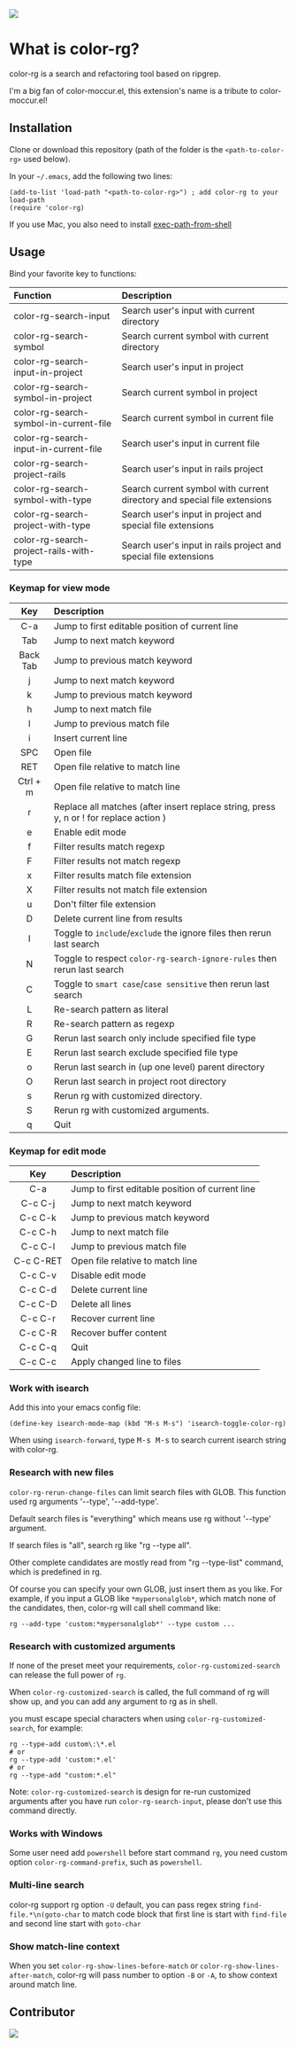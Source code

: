 <img src="./screenshot/color-rg.png">

# What is color-rg?

color-rg is a search and refactoring tool based on ripgrep.

I'm a big fan of color-moccur.el, this extension's name is a tribute to
color-moccur.el!

## Installation

Clone or download this repository (path of the folder is the
`<path-to-color-rg>` used below).

In your `~/.emacs`, add the following two lines:

```Elisp
(add-to-list 'load-path "<path-to-color-rg>") ; add color-rg to your load-path
(require 'color-rg)
```

If you use Mac, you also need to install
[exec-path-from-shell](https://github.com/purcell/exec-path-from-shell)

## Usage

Bind your favorite key to functions:

| Function                                | Description                                                              |
| :-------------------------------------- | :----------------------------------------------------------------------- |
| color-rg-search-input                   | Search user's input with current directory                               |
| color-rg-search-symbol                  | Search current symbol with current directory                             |
| color-rg-search-input-in-project        | Search user's input in project                                           |
| color-rg-search-symbol-in-project       | Search current symbol in project                                         |
| color-rg-search-symbol-in-current-file  | Search current symbol in current file                                    |
| color-rg-search-input-in-current-file   | Search user's input in current file                                      |
| color-rg-search-project-rails           | Search user's input in rails project                                     |
| color-rg-search-symbol-with-type        | Search current symbol with current directory and special file extensions |
| color-rg-search-project-with-type       | Search user's input in project and special file extensions               |
| color-rg-search-project-rails-with-type | Search user's input in rails project and special file extensions         |

### Keymap for view mode

| Key      | Description                                                                            |
| :------: | :----------------------------------------------------------------------                |
| C-a      | Jump to first editable position of current line                                        |
| Tab      | Jump to next match keyword                                                             |
| Back Tab | Jump to previous match keyword                                                         |
| j        | Jump to next match keyword                                                             |
| k        | Jump to previous match keyword                                                         |
| h        | Jump to next match file                                                                |
| l        | Jump to previous match file                                                            |
| i        | Insert current line                                                                    |
| SPC      | Open file                                                                              |
| RET      | Open file relative to match line                                                       |
| Ctrl + m | Open file relative to match line                                                       |
| r        | Replace all matches (after insert replace string, press y, n or ! for replace action ) |
| e        | Enable edit mode                                                                       |
| f        | Filter results match regexp                                                            |
| F        | Filter results not match regexp                                                        |
| x        | Filter results match file extension                                                    |
| X        | Filter results not match file extension                                                |
| u        | Don't filter file extension                                                            |
| D        | Delete current line from results                                                       |
| I        | Toggle to `include`/`exclude` the ignore files then rerun last search                  |
| N        | Toggle to respect `color-rg-search-ignore-rules` then rerun last search                |
| C        | Toggle to `smart case`/`case sensitive` then rerun last search                         |
| L        | Re-search pattern as literal                                                           |
| R        | Re-search pattern as regexp                                                            |
| G        | Rerun last search only include specified file type                                     |
| E        | Rerun last search exclude specified file type                                          |
| o        | Rerun last search in (up one level) parent directory                                   |
| O        | Rerun last search in project root directory                                            |
| s        | Rerun rg with customized directory.                                                    |
| S        | Rerun rg with customized arguments.                                                    |
| q        | Quit                                                                                   |

### Keymap for edit mode

|    Key    | Description                                     |
| :-------: | :---------------------------------------------- |
|    C-a    | Jump to first editable position of current line |
|  C-c C-j  | Jump to next match keyword                      |
|  C-c C-k  | Jump to previous match keyword                  |
|  C-c C-h  | Jump to next match file                         |
|  C-c C-l  | Jump to previous match file                     |
| C-c C-RET | Open file relative to match line                |
|  C-c C-v  | Disable edit mode                               |
|  C-c C-d  | Delete current line                             |
|  C-c C-D  | Delete all lines                                |
|  C-c C-r  | Recover current line                            |
|  C-c C-R  | Recover buffer content                          |
|  C-c C-q  | Quit                                            |
|  C-c C-c  | Apply changed line to files                     |

### Work with isearch

Add this into your emacs config file:

```
(define-key isearch-mode-map (kbd "M-s M-s") 'isearch-toggle-color-rg)
```

When using `isearch-forward`, type <kbd>M-s M-s</kbd> to search current
isearch string with color-rg.

### Research with new files

`color-rg-rerun-change-files` can limit search files with GLOB. This function
used rg arguments '--type', '--add-type'.

Default search files is "everything" which means use rg without '--type'
argument.

If search files is "all", search rg like "rg --type all".

Other complete candidates are mostly read from "rg --type-list" command, which
is predefined in rg.

Of course you can specify your own GLOB, just insert them as you like. For
example, if you input a GLOB like `*mypersonalglob*`, which match none of the
candidates, then, color-rg will call shell command like:

```
rg --add-type 'custom:*mypersonalglob*' --type custom ...
```

### Research with customized arguments

If none of the preset meet your requirements, `color-rg-customized-search` can
release the full power of `rg`.

When `color-rg-customized-search` is called, the full command of rg will show
up, and you can add any argument to rg as in shell.

you must escape special characters when using `color-rg-customized-search`, for
example:

```
rg --type-add custom\:\*.el
# or
rg --type-add 'custom:*.el'
# or
rg --type-add "custom:*.el"
```

Note: `color-rg-customized-search` is design for re-run customized arguments after you have run `color-rg-search-input`, please don't use this command directly.

### Works with Windows
Some user need add `powershell` before start command `rg`, you need custom option `color-rg-command-prefix`, such as `powershell`.

### Multi-line search
color-rg support rg option `-U` default, you can pass regex string `find-file.*\n(goto-char` to match code block that first line is start with `find-file` and second line start with `goto-char`

### Show match-line context
When you set `color-rg-show-lines-before-match` or `color-rg-show-lines-after-match`, color-rg will pass number to option `-B` or `-A`, to show context around match line.

## Contributor

<a href = "https://github.com/manateelazycat/color-rg/graphs/contributors">
  <img src = "https://contrib.rocks/image?repo=manateelazycat/color-rg"/>
</a>
